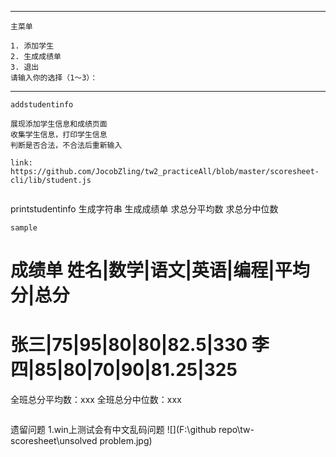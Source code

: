 -----
```
主菜单

1. 添加学生
2. 生成成绩单
3. 退出
请输入你的选择（1～3）：

```
-----
```
addstudentinfo

展现添加学生信息和成绩页面
收集学生信息，打印学生信息
判断是否合法，不合法后重新输入

link:
https://github.com/JocobZling/tw2_practiceAll/blob/master/scoresheet-cli/lib/student.js


```
printstudentinfo
生成字符串
生成成绩单
求总分平均数
求总分中位数
```
sample
```
成绩单
姓名|数学|语文|英语|编程|平均分|总分 
========================
张三|75|95|80|80|82.5|330
李四|85|80|70|90|81.25|325
========================
全班总分平均数：xxx
全班总分中位数：xxx
```

```
遗留问题
1.win上测试会有中文乱码问题
![](F:\github repo\tw-scoresheet\unsolved problem.jpg)
```